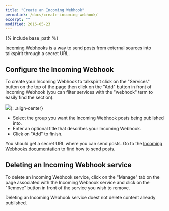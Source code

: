```yaml
---
title: "Create an Incoming Webhook"
permalink: /docs/create-incoming-webhook/
excerpt: ""
modified: 2016-05-23
---
```


{% include base_path %}

[Incoming Webhooks][incoming-webhooks] is a way to send posts from external 
sources into talkspirit through a secret URL.

## Configure the Incoming Webhook

To create your Incoming Webhook to talkspirit click on the "Services" button on 
the top of the page then click on the "Add" button in front of Incoming Webhook
(you can filter services with the "webhook" term to easily find the section).

![](/images/docs/create-incoming-webhook.png){: .align-center}

* Select the group you want the Incoming Webhook posts being published into.
* Enter an optional title that describes your Incoming Webhook.
* Click on "Add" to finish.

You should get a secret URL where you can send posts. Go to the 
[Incoming Webhooks documentation][incoming-webhooks] to find how to send posts.

## Deleting an Incoming Webhook service

To delete an Incoming Webhook service, click on the "Manage" tab on the page 
associated with the Incoming Webhook service and click on the "Remove" button in 
front of the service you wish to remove.

Deleting an Incoming Webhook service doest not delete content already published.

[incoming-webhooks]: /docs/incoming-webhooks/
